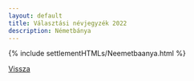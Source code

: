 ```yaml
---
layout: default
title: Választási névjegyzék 2022
description: Németbánya
---
```


{% include settlementHTMLs/Neemetbaanya.html %}

[Vissza](../)